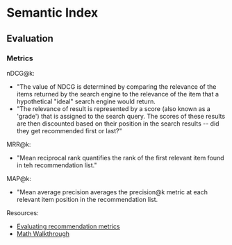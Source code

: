 
# Semantic Index

## Evaluation

### Metrics

nDCG@k:
- "The value of NDCG is determined by comparing the relevance of the items returned by the search engine to the relevance of the item that a hypothetical "ideal" search engine would return.
- "The relevance of result is represented by a score (also known as a 'grade') that is assigned to the search query. The scores of these results are then discounted based on their position in the search results -- did they get recommended first or last?"

MRR@k:
- "Mean reciprocal rank quantifies the rank of the first relevant item found in teh recommendation list."

MAP@k:
- "Mean average precision averages the precision@k metric at each relevant item position in the recommendation list.

Resources:
- [Evaluating recommendation metrics](https://www.shaped.ai/blog/evaluating-recommendation-systems-map-mmr-ndcg)
- [Math Walkthrough](https://towardsdatascience.com/demystifying-ndcg-bee3be58cfe0)
